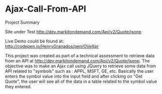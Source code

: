 # Ajax-Call-From-API

Project Summary

Site under Test http://dev.markitondemand.com/Api/v2/Quote/jsonp

Live Demo could be found at: http://codepen.io/HenryGranados/pen/OVeXpr

This project was created as part of a technical assessment to retrieve data from an API at http://dev.markitondemand.com/Api/v2/Quote/jsonp. The objective was to make an Ajax call using JQuery to retrieve some data from API related to "symbols" such as : APPL, MSFT, GE, etc. Basically the user enters the symbol value into the input field and after clicking on "Get Quote", the user will see all of the data in a table related to the symbol value they entered. 